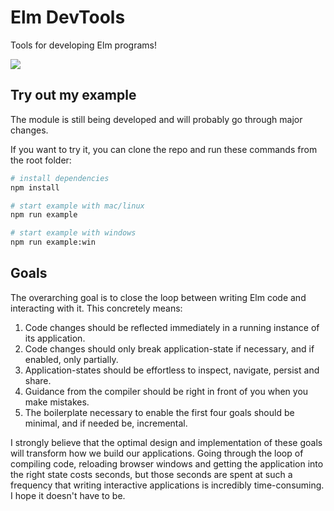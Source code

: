 # Elm DevTools
Tools for developing Elm programs!

![](/example/example.gif)

## Try out my example
The module is still being developed and will probably go through major changes.

If you want to try it, you can clone the repo and run these commands from the root folder:
```bash
# install dependencies
npm install

# start example with mac/linux
npm run example

# start example with windows
npm run example:win
```

## Goals
The overarching goal is to close the loop between writing Elm code and interacting with it. This concretely means:
1. Code changes should be reflected immediately in a running instance of its application.
2. Code changes should only break application-state if necessary, and if enabled, only partially.
3. Application-states should be effortless to inspect, navigate, persist and share.
4. Guidance from the compiler should be right in front of you when you make mistakes.
5. The boilerplate necessary to enable the first four goals should be minimal, and if needed be, incremental.

I strongly believe that the optimal design and implementation of these goals will transform how we build our applications. Going through the loop of compiling code, reloading browser windows and getting the application into the right state costs seconds, but those seconds are spent at such a frequency that writing interactive applications is incredibly time-consuming. I hope it doesn't have to be.